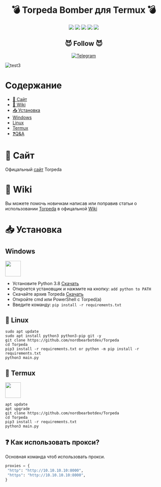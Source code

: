 <h1 align="center">💣 Torpeda Bomber для Termux 💣 </h1> 
<div align="center">
<img src="https://img.shields.io/badge/Made%20with-Python-1f425f.svg"> <img src="https://svgshare.com/i/ZhY.svg"> <img src="https://img.shields.io/github/forks/nordbearbotdev/Torpeda?style=social&label=Fork&maxAge=2592000"> <img src="https://img.shields.io/github/stars/nordbearbotdev/Torpeda?style=social&label=Star&maxAge=2592000"> <img src="https://img.shields.io/badge/PRs-welcome-brightgreen.svg?style=flat-square"> 
</div>
<h2 align="center">😈 Follow 😈 </h2>
<p align="center">
<a href="https://t.me/HackSploiitt"><img title="Telegram" src="https://img.shields.io/badge/Telegram-blue?style=for-the-badge&logo=Telegram"></a>
</p>

![test3](https://user-images.githubusercontent.com/85753549/152636631-18d2dc9a-fda8-4558-a190-a57fbb69750e.png)

# Содержание

* [📒 Сайт](https://github.com/nordbearbotdev/Torpeda/blob/main/README.md#%D1%81%D0%B0%D0%B9%D1%82)
* [📌 Wiki](https://github.com/nordbearbotdev/Torpeda/blob/main/README.md#wiki)
* [📥 Установка]()
* [Windows](https://github.com/nordbearbotdev/Torpeda/blob/main/README.md#windows)
* [Linux](https://github.com/nordbearbotdev/Torpeda/blob/main/README.md#--linux)
* [Termux](https://github.com/nordbearbotdev/Torpeda#--termux)
* [❓Q&A](https://github.com/nordbearbotdev/Torpeda/blob/main/README.md#-как-использовать-прокси)

# 📒 Сайт
Офицальный [сайт](nordbearbotdev.github.io/torpeda/) Torpeda

# 📌 Wiki
Вы можете помочь новичкам написав или поправив статьи о использовании [Torpeda](https://github.com/nordbearbotdev/Torpeda) в офицальной [Wiki](https://github.com/nordbearbotdev/Torpeda/wiki)

# 📥 Установка

<h2>Windows</h2> <img src="https://cdn.iconscout.com/icon/free/png-256/windows-221-1175066.png" width="50" height="50">  

  - Установите Python 3.8 [Скачать](https://www.python.org/downloads/release/python-38)
  - Откроется установщик и нажмите на кнопку: `add python to PATH`
  - Скачайте архив Torpeda <a href="https://github.com/nordbearbotdev/Torpeda/archive/refs/heads/main.zip" target="blank">Скачать</a>
  - Откройте cmd или PowerShell с Torped(a)
  - Введите команду: `pip install -r requirements.txt`  

<h2> 🐧 Linux</h2>

```
sudo apt update
sudo apt install python3 python3-pip git -y
git clone https://github.com/nordbearbotdev/Torpeda
cd Torpeda
pip3 install -r requirements.txt or python -m pip install -r requirements.txt
python3 main.py
```

<h2> 🐧 Termux</h2><img src="https://brandslogos.com/wp-content/uploads/images/large/terminal-logo.png" width="50" height="50">  

```
apt update
apt upgrade
git clone https://github.com/nordbearbotdev/Torpeda
cd Torpeda
pip3 install -r requirements.txt
python3 main.py
```

## ❓ Как использовать прокси?
Основная команда чтоб использовать прокси.

```python
proxies = {
 "http": "http://10.10.10.10:8000",
 "https": "http://10.10.10.10:8000",
}
```
